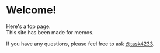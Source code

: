 
# Welcome!
Here's a top page.  
This site has been made for memos.  

If you have any questions, please feel free to ask [@task4233](https://twitter.com/task4233).